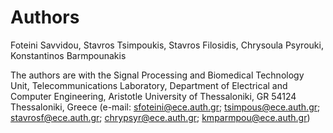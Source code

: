 # Authors

Foteini Savvidou, Stavros Tsimpoukis, Stavros Filosidis, Chrysoula Psyrouki, Konstantinos Barmpounakis

The authors are with the Signal Processing and Biomedical Technology Unit, Telecommunications Laboratory, Department of Electrical and Computer Engineering, Aristotle University of Thessaloniki, GR 54124 Thessaloniki, Greece (e-mail: sfoteini@ece.auth.gr; tsimpous@ece.auth.gr; stavrosf@ece.auth.gr; chrypsyr@ece.auth.gr; kmparmpou@ece.auth.gr)
